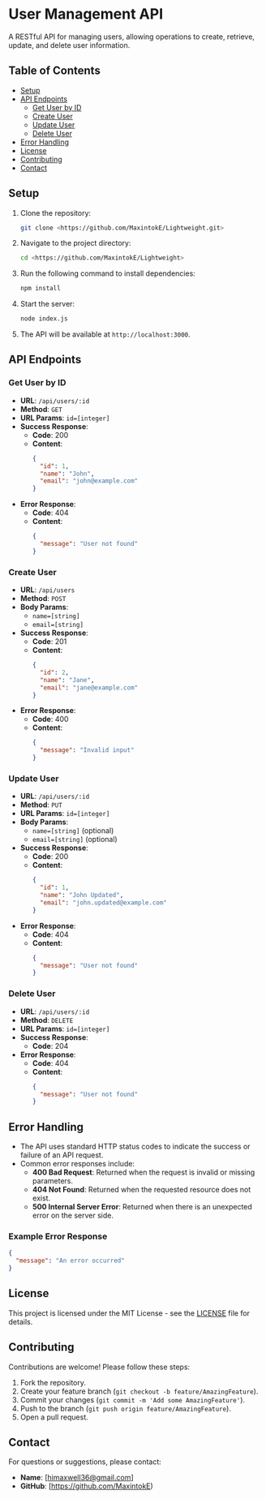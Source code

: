 # User Management API

A RESTful API for managing users, allowing operations to create, retrieve, update, and delete user information.

## Table of Contents
- [Setup](#setup)
- [API Endpoints](#api-endpoints)
  - [Get User by ID](#get-user-by-id)
  - [Create User](#create-user)
  - [Update User](#update-user)
  - [Delete User](#delete-user)
- [Error Handling](#error-handling)
- [License](#license)
- [Contributing](#contributing)
- [Contact](#contact)

## Setup
1. Clone the repository:
   ```bash
   git clone <https://github.com/MaxintokE/Lightweight.git>
   ```
2. Navigate to the project directory:
   ```bash
   cd <https://github.com/MaxintokE/Lightweight>
   ```
3. Run the following command to install dependencies:
   ```bash
   npm install
   ```
4. Start the server:
   ```bash
   node index.js
   ```
5. The API will be available at `http://localhost:3000`.

## API Endpoints

### Get User by ID
- **URL**: `/api/users/:id`
- **Method**: `GET`
- **URL Params**: `id=[integer]`
- **Success Response**: 
  - **Code**: 200
  - **Content**: 
    ```json
    { 
      "id": 1, 
      "name": "John", 
      "email": "john@example.com" 
    }
    ```
- **Error Response**:
  - **Code**: 404
  - **Content**: 
    ```json
    { 
      "message": "User not found" 
    }
    ```

### Create User
- **URL**: `/api/users`
- **Method**: `POST`
- **Body Params**: 
  - `name=[string]`
  - `email=[string]`
- **Success Response**: 
  - **Code**: 201
  - **Content**: 
    ```json
    { 
      "id": 2, 
      "name": "Jane", 
      "email": "jane@example.com" 
    }
    ```
- **Error Response**:
  - **Code**: 400
  - **Content**: 
    ```json
    { 
      "message": "Invalid input" 
    }
    ```

### Update User
- **URL**: `/api/users/:id`
- **Method**: `PUT`
- **URL Params**: `id=[integer]`
- **Body Params**: 
  - `name=[string]` (optional)
  - `email=[string]` (optional)
- **Success Response**: 
  - **Code**: 200
  - **Content**: 
    ```json
    { 
      "id": 1, 
      "name": "John Updated", 
      "email": "john.updated@example.com" 
    }
    ```
- **Error Response**:
  - **Code**: 404
  - **Content**: 
    ```json
    { 
      "message": "User not found" 
    }
    ```

### Delete User
- **URL**: `/api/users/:id`
- **Method**: `DELETE`
- **URL Params**: `id=[integer]`
- **Success Response**: 
  - **Code**: 204
- **Error Response**:
  - **Code**: 404
  - **Content**: 
    ```json
    { 
      "message": "User not found" 
    }
    ```

## Error Handling
- The API uses standard HTTP status codes to indicate the success or failure of an API request.
- Common error responses include:
  - **400 Bad Request**: Returned when the request is invalid or missing parameters.
  - **404 Not Found**: Returned when the requested resource does not exist.
  - **500 Internal Server Error**: Returned when there is an unexpected error on the server side.

### Example Error Response
```json
{ 
  "message": "An error occurred" 
}
```

## License
This project is licensed under the MIT License - see the [LICENSE](LICENSE) file for details.

## Contributing
Contributions are welcome! Please follow these steps:
1. Fork the repository.
2. Create your feature branch (`git checkout -b feature/AmazingFeature`).
3. Commit your changes (`git commit -m 'Add some AmazingFeature'`).
4. Push to the branch (`git push origin feature/AmazingFeature`).
5. Open a pull request.

## Contact
For questions or suggestions, please contact:
- **Name**: [himaxwell36@gmail.com]
- **GitHub**: [https://github.com/MaxintokE)
